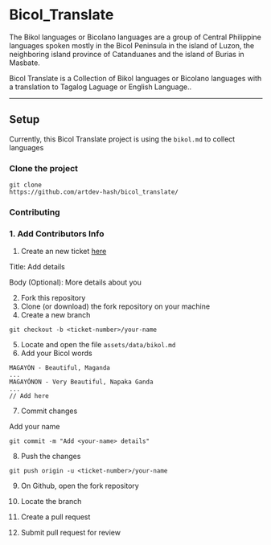 # Bicol_Translate

The Bikol languages or Bicolano languages are a group of Central Philippine languages spoken mostly in the Bicol Peninsula in the island of Luzon, the neighboring island province of Catanduanes and the island of Burias in Masbate.

Bicol Translate is a Collection of Bikol languages or Bicolano languages with a translation to Tagalog Laguage or English Language..

----

## Setup

Currently, this Bicol Translate project is using the `bikol.md` to collect languages

### Clone the project
```
git clone 
https://github.com/artdev-hash/bicol_translate/
```

### Contributing

### 1. Add Contributors Info
1. Create an new ticket [here](https://github.com/artdev-hash/bicol_translate/issues/new)

Title: Add <your-name> details

Body (Optional): More details about you

2. Fork this repository
3. Clone (or download) the fork repository on your machine
4. Create a new branch

```
git checkout -b <ticket-number>/your-name
```

5. Locate and open the file `assets/data/bikol.md`
6. Add your Bicol words

```
MAGAYÓN - Beautiful, Maganda
...
MAGAYÓNON - Very Beautiful, Napaka Ganda
...
// Add here

```

7. Commit changes

Add your name

```
git commit -m "Add <your-name> details"
```

8. Push the changes

```
git push origin -u <ticket-number>/your-name
```

9. On Github, open the fork repository

10. Locate the branch

11. Create a pull request

12. Submit pull request for review